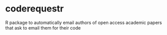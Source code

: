 # coderequestr
R package to automatically email authors of open access academic papers that ask to email them for their code

